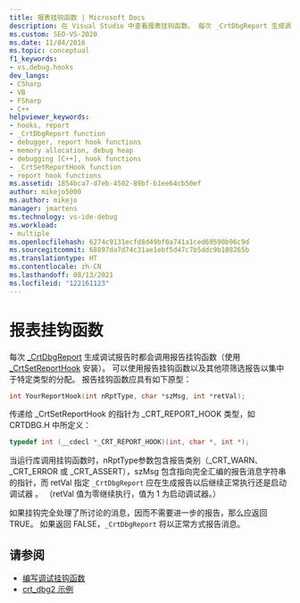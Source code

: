 ```yaml
---
title: 报表挂钩函数 | Microsoft Docs
description: 在 Visual Studio 中查看报表挂钩函数。 每次 _CrtDbgReport 生成调试报告时都会调用报告挂钩函数（使用 _CrtSetReportHook 安装）。
ms.custom: SEO-VS-2020
ms.date: 11/04/2016
ms.topic: conceptual
f1_keywords:
- vs.debug.hooks
dev_langs:
- CSharp
- VB
- FSharp
- C++
helpviewer_keywords:
- hooks, report
- _CrtDbgReport function
- debugger, report hook functions
- memory allocation, debug heap
- debugging [C++], hook functions
- _CrtSetReportHook function
- report hook functions
ms.assetid: 1854bca7-d7eb-4502-89bf-b1ee64cb50ef
author: mikejo5000
ms.author: mikejo
manager: jmartens
ms.technology: vs-ide-debug
ms.workload:
- multiple
ms.openlocfilehash: 6274c9131ecfd8d49bf0a741a1ced69590b96c9d
ms.sourcegitcommit: 68897da7d74c31ae1ebf5d47c7b5ddc9b108265b
ms.translationtype: HT
ms.contentlocale: zh-CN
ms.lasthandoff: 08/13/2021
ms.locfileid: "122161123"
---
```

# <a name="report-hook-functions"></a>报表挂钩函数
每次 [_CrtDbgReport](/cpp/c-runtime-library/reference/crtsetreporthook) 生成调试报告时都会调用报告挂钩函数（使用 [_CrtSetReportHook](/cpp/c-runtime-library/reference/crtdbgreport-crtdbgreportw) 安装）。 可以使用报告挂钩函数以及其他项筛选报告以集中于特定类型的分配。 报告挂钩函数应具有如下原型：

```cpp
int YourReportHook(int nRptType, char *szMsg, int *retVal);
```

 传递给 _CrtSetReportHook 的指针为 _CRT_REPORT_HOOK 类型，如 CRTDBG.H 中所定义：

```cpp
typedef int (__cdecl *_CRT_REPORT_HOOK)(int, char *, int *);
```

 当运行库调用挂钩函数时，nRptType参数包含报告类别（_CRT_WARN、_CRT_ERROR 或 _CRT_ASSERT），szMsg 包含指向完全汇编的报告消息字符串的指针，而 retVal 指定 `_CrtDbgReport` 应在生成报告以后继续正常执行还是启动调试器   。 （retVal 值为零继续执行，值为 1 为启动调试器。）

 如果挂钩完全处理了所讨论的消息，因而不需要进一步的报告，那么应返回 TRUE。 如果返回 FALSE，`_CrtDbgReport` 将以正常方式报告消息。

## <a name="see-also"></a>请参阅
- [编写调试挂钩函数](../debugger/debug-hook-function-writing.md)
- [crt_dbg2 示例](https://github.com/Microsoft/VCSamples/tree/master/VC2010Samples/crt/crt_dbg2)
